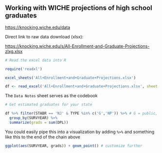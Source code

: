 ## Working with WICHE projections of high school graduates

https://knocking.wiche.edu/data

Direct link to raw data download (xlsx):

https://knocking.wiche.edu/s/All-Enrollment-and-Graduate-Projections-zlxg.xlsx

```r
# Read the excel data into R

require('readxl')

excel_sheets('All+Enrollment+and+Graduate+Projections.xlsx')

df <- read_excel('All+Enrollment+and+Graduate+Projections.xlsx', sheet = 'Projections')

```
The `Data Notes` sheet serves as the codebook

```r
# Get estimated graduates for your state

df %>% filter(STABR == 'NJ' & TYPE %in% c('G','NP')) %>% # G = public, NP = Private
  group_by(SURVYEAR) %>% 
  summarize(grads = sum(DPL))
```
You could easily pipe this into a visualization by adding `%>%` and something like this to the end of the chain above
```r
ggplot(aes(SURVYEAR, grads)) + geom_point() # customize further
```
